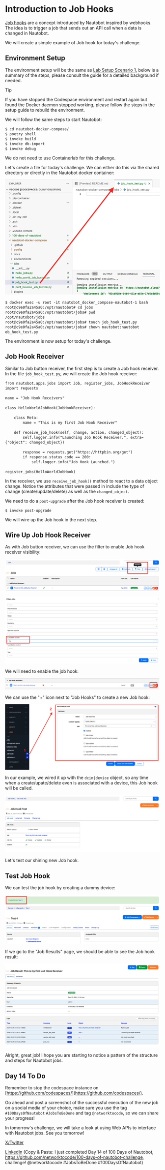 # Introduction to Job Hooks 

[Job hooks](https://docs.nautobot.com/projects/core/en/stable/user-guide/platform-functionality/jobs/jobhook/) are a concept introduced by Nautobot inspired by webhooks. The idea is to trigger a job that sends out an API call when a data is changed in Nautobot. 

We will create a simple example of Job hook for today's challenge. 

## Environment Setup

The environment setup will be the same as [Lab Setup Scenario 1](../Lab_Setup/scenario_1_setup/README.md), below is a summary of the steps, please consult the guide for a detailed background if needed. 

> [!TIP]
> If you have stopped the Codespace environment and restart again but found the Docker daemon stopped working, please follow the steps in the setup guide to rebuild the environment. 

We will follow the same steps to start Nautobot: 

```
$ cd nautobot-docker-compose/
$ poetry shell
$ invoke build
$ invoke db-import
$ invoke debug
```

We do not need to use Containerlab for this challenge. 

Let's create a file for today's challenge. We can either do this via the shared directory or directly in the Nautobot docker container: 

![file_creation](images/file_creation.png)

```
$ docker exec -u root -it nautobot_docker_compose-nautobot-1 bash
root@c9e0fa2a45a0:/opt/nautobot# cd jobs
root@c9e0fa2a45a0:/opt/nautobot/jobs# pwd
/opt/nautobot/jobs
root@c9e0fa2a45a0:/opt/nautobot/jobs# touch job_hook_test.py
root@c9e0fa2a45a0:/opt/nautobot/jobs# chown nautobot:nautobot ob_hook_test.py
```

The environment is now setup for today's challenge.  

## Job Hook Receiver

Similar to Job button receiver, the first step is to create a Job hook receiver. In the file `job_hook_test.py`, we will create the Job hook receiver: 

```
from nautobot.apps.jobs import Job, register_jobs, JobHookReceiver
import requests 

name = "Job Hook Receivers"

class HelloWorldJobHook(JobHookReceiver):

    class Meta: 
        name = "This is my first Job Hook Receiver"
    
    def receive_job_hook(self, change, action, changed_object): 
        self.logger.info("Launching Job Hook Receiver.", extra={"object": changed_object})
        
        response = requests.get("https://httpbin.org/get")
        if response.status_code == 200:
            self.logger.info("Job Hook Launched.")

register_jobs(HelloWorldJobHook)

```

In the receiver, we use `receive_job_hook()` method to react to a data object change. Notice the attributes that were passed in include the type of change (create/update/delete) as well as the `changed_object`. 

We need to do a `post-upgrade` after the Job hook receiver is created:

```
$ invoke post-upgrade
```

We will wire up the Job hook in the next step. 

## Wire Up Job Hook Receiver

As with Job button receiver, we can use the filter to enable Job hook receiver visibility: 

![job_hook_1](images/job_hook_1.png)

![job_hook_2](images/job_hook_2.png)

We will need to enable the job hook: 

![job_hook_3](images/job_hook_3.png)

We can use the "+" icon next to "Job Hooks" to create a new Job hook: 

![job_hook_4](images/job_hook_4.png)

In our example, we wired it up with the `dcim|device` object, so any time when a create/upate/delete even is associated with a device, this Job hook will be called. 

![job_hook_5](images/job_hook_5.png)

Let's test our shining new Job hook. 

## Test Job Hook

We can test the job hook by creating a dummy device: 

![job_hook_test_1](images/job_hook_test_1.png)

If we go to the "Job Results" page, we should be able to see the Job hook result: 

![job_hook_test_2](images/job_hook_test_2.png)

Alright, great job! I hope you are starting to notice a pattern of the structure and steps for Nautobot jobs. 

## Day 14 To Do

Remember to stop the codespace instance on [https://github.com/codespaces/](https://github.com/codespaces/). 

Go ahead and post a screenshot of the successful execution of the new job on a social media of your choice, make sure you use the tag `#100DaysOfNautobot` `#JobsToBeDone` and tag `@networktocode`, so we can share your progress! 

In tomorrow's challenge, we will take a look at using Web APIs to interface with Nautobot jobs. See you tomorrow! 

[X/Twitter](<https://twitter.com/intent/tweet?url=https://github.com/networktocode/100-days-of-nautobot-challenge&text=I+jst+completed+Day+14+of+the+100+days+of+nautobot+challenge+!&hashtags=100DaysOfNautobot,JobsToBeDone>)

[LinkedIn](https://www.linkedin.com/) (Copy & Paste: I just completed Day 14 of 100 Days of Nautobot, https://github.com/networktocode/100-days-of-nautobot-challenge, challenge! @networktocode #JobsToBeDone #100DaysOfNautobot)
